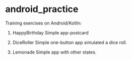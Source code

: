 # android_practice
Training exercises on Android/Kotlin:
1.	HappyBirthday
	Simple app-postcard

2.	DiceRoller
	Simple one-button app simulated a dice roll.

3.	Lemonade
	Simple app with other states.
